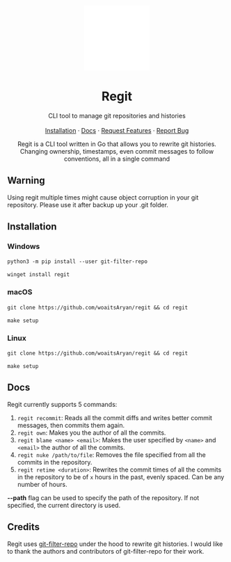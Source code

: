 <br />
<div align="center">
    <img src="static/icon_transparent.png" alt="Logo" width="150" height="150">

  <h1 align="center">Regit</h3>

  <p align="center">
    CLI tool to manage git repositories and histories
    <br />
    <br />
    <a href="#installation">Installation</a>
    ·
    <a href="#docs">Docs</a>
    ·
    <a href="https://github.com/woaitsAryan/regit/issues/new?labels=enhancement&template=feature-request---.md">Request Features</a>
    ·
   <a href="https://github.com/woaitsAryan/regit/issues/new?labels=bug&template=bug-report---.md">Report Bug</a>
  </p>
</div>


<p align="center">
Regit is a CLI tool written in Go that allows you to rewrite git histories. Changing ownership, timestamps, even commit messages to follow conventions, all in a single command
</p>

## Warning
Using regit multiple times might cause object corruption in your git repository. Please use it after backup up your .git folder.

<h2 name="installation">Installation</h2>

<h3>Windows</h3>

<pre><code>python3 -m pip install --user git-filter-repo</pre></code>
<pre><code>winget install regit</code></pre>

<h3>macOS</h3>

<pre><code>git clone https://github.com/woaitsAryan/regit && cd regit</pre></code>
<pre><code>make setup</code></pre>

<h3>Linux</h3>
<pre><code>git clone https://github.com/woaitsAryan/regit && cd regit</pre></code>
<pre><code>make setup</code></pre>

<h2 name="docs">Docs</h2>
<p>Regit currently supports 5 commands:</p>
<ol>
  <li><code>regit recommit</code>: Reads all the commit diffs and writes better commit messages, then commits them again.</li>
  <li><code>regit own</code>: Makes you the author of all the commits.</li>
  <li><code>regit blame &lt;name&gt; &lt;email&gt;</code>: Makes the user specified by <code>&lt;name&gt;</code> and <code>&lt;email&gt;</code> the author of all the commits.</li>
  <li><code>regit nuke /path/to/file</code>: Removes the file specified from all the commits in the repository.</li>
  <li><code>regit retime &lt;duration&gt;</code>: Rewrites the commit times of all the commits in the repository to be of <code>x</code> hours in the past, evenly spaced. Can be any number of hours.</li>
</ol>
<p><strong>--path</strong> flag can be used to specify the path of the repository. If not specified, the current directory is used.</p>


## Credits
Regit uses [git-filter-repo](https://github.com/newren/git-filter-repo) under the hood to rewrite git histories. I would like to thank the authors and contributors of git-filter-repo for their work. 
